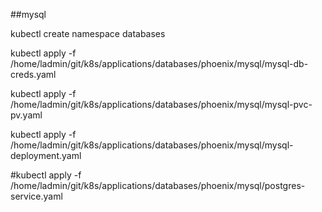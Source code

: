 ##mysql

kubectl create namespace databases

kubectl apply -f /home/ladmin/git/k8s/applications/databases/phoenix/mysql/mysql-db-creds.yaml

kubectl apply -f /home/ladmin/git/k8s/applications/databases/phoenix/mysql/mysql-pvc-pv.yaml

kubectl apply -f /home/ladmin/git/k8s/applications/databases/phoenix/mysql/mysql-deployment.yaml

#kubectl apply -f /home/ladmin/git/k8s/applications/databases/phoenix/mysql/postgres-service.yaml

